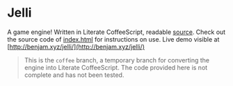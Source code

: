 #  Jelli  #

A game engine!
Written in Literate CoffeeScript, readable [source](here).
Check out the source code of [index.html](index.html) for instructions on use.
Live demo visible at [http://benjam.xyz/jelli/](http://benjam.xyz/jelli/)

> This is the `coffee` branch, a temporary branch for converting the engine into Literate CoffeeScript. The code provided here is not complete and has not been tested.
